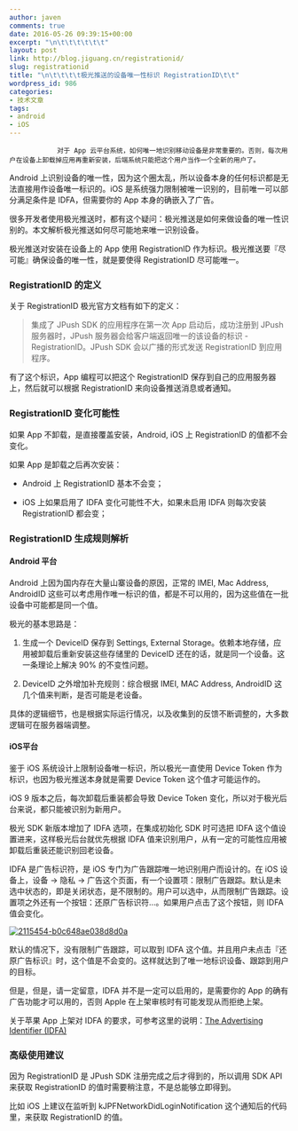 ```yaml
---
author: javen
comments: true
date: 2016-05-26 09:39:15+00:00
excerpt: "\n\t\t\t\t\t\t"
layout: post
link: http://blog.jiguang.cn/registrationid/
slug: registrationid
title: "\n\t\t\t\t极光推送的设备唯一性标识 RegistrationID\t\t"
wordpress_id: 986
categories:
- 技术文章
tags:
- android
- iOS
---
```



				对于 App 云平台系统，如何唯一地识别移动设备是非常重要的。否则，每次用户在设备上卸载掉应用再重新安装，后端系统只能把这个用户当作一个全新的用户了。

Android 上识别设备的唯一性，因为这个圈太乱，所以设备本身的任何标识都是无法直接用作设备唯一标识的。iOS 是系统强力限制被唯一识别的，目前唯一可以部分满足条件是 IDFA，但需要你的 App 本身的确嵌入了广告。

很多开发者使用极光推送时，都有这个疑问：极光推送是如何来做设备的唯一性识别的。本文解析极光推送如何尽可能地来唯一识别设备。

极光推送对安装在设备上的 App 使用 RegistrationID 作为标识。极光推送要『尽可能』确保设备的唯一性，就是要使得 RegistrationID 尽可能唯一。


### RegistrationID 的定义


关于 RegistrationID 极光官方文档有如下的定义：


<blockquote>集成了 JPush SDK 的应用程序在第一次 App 启动后，成功注册到 JPush 服务器时，JPush 服务器会给客户端返回唯一的该设备的标识 - RegistrationID。JPush SDK 会以广播的形式发送 RegistrationID 到应用程序。</blockquote>


有了这个标识，App 编程可以把这个 RegistrationID 保存到自己的应用服务器上，然后就可以根据 RegistrationID 来向设备推送消息或者通知。


### RegistrationID 变化可能性


如果 App 不卸载，是直接覆盖安装，Android, iOS 上 RegistrationID 的值都不会变化。

如果 App 是卸载之后再次安装：



	
  * Android 上 RegistrationID 基本不会变；

	
  * iOS 上如果启用了 IDFA 变化可能性不大，如果未启用 IDFA 则每次安装 RegistrationID 都会变；




### RegistrationID 生成规则解析




#### Android 平台


Android 上因为国内存在大量山寨设备的原因，正常的 IMEI, Mac Address, AndroidID 这些可以考虑用作唯一标识的值，都是不可以用的，因为这些值在一批设备中可能都是同一个值。

极光的基本思路是：



	
  1. 生成一个 DeviceID 保存到 Settings, External Storage。依赖本地存储，应用被卸载后重新安装这些存储里的 DeviceID 还在的话，就是同一个设备。这一条理论上解决 90% 的不变性问题。

	
  2. DeviceID 之外增加补充规则：综合根据 IMEI, MAC Address, AndroidID 这几个值来判断，是否可能是老设备。


具体的逻辑细节，也是根据实际运行情况，以及收集到的反馈不断调整的，大多数逻辑可在服务器端调整。


#### iOS平台


鉴于 iOS 系统设计上限制设备唯一标识，所以极光一直使用 Device Token 作为标识，也因为极光推送本身就是需要 Device Token 这个值才可能运作的。

iOS 9 版本之后，每次卸载后重装都会导致 Device Token 变化，所以对于极光后台来说，都只能被识别为新用户。

极光 SDK 新版本增加了 IDFA 选项，在集成初始化 SDK 时可选把 IDFA 这个值设置进来，这样极光后台就优先根据 IDFA 值来识别用户，从有一定的可能性应用被卸载后重装还能识别回老设备。

IDFA 是广告标识符，是 iOS 专门为广告跟踪唯一地识别用户而设计的。在 iOS 设备上，设备 -> 隐私 -> 广告这个页面，有一个设置项：限制广告跟踪。默认是未选中状态的，即是关闭状态，是不限制的。用户可以选中，从而限制广告跟踪。设置项之外还有一个按钮：还原广告标识符...。如果用户点击了这个按钮，则 IDFA 值会变化。


[![2115454-b0c648ae038d8d0a](/images/2016/05/2115454-b0c648ae038d8d0a.png)](/images/2016/05/2115454-b0c648ae038d8d0a.png)






默认的情况下，没有限制广告跟踪，可以取到 IDFA 这个值。并且用户未点击『还原广告标识』时，这个值是不会变的。这样就达到了唯一地标识设备、跟踪到用户的目标。

但是，但是，请一定留意，IDFA 并不是一定可以启用的，是需要你的 App 的确有广告功能才可以用的，否则 Apple 在上架审核时有可能发现从而拒绝上架。

关于苹果 App 上架对 IDFA 的要求，可参考这里的说明：[The Advertising Identifier (IDFA) ](https://developer.apple.com/library/ios/documentation/LanguagesUtilities/Conceptual/iTunesConnect_Guide/Chapters/SubmittingTheApp.html#//apple_ref/doc/uid/TP40011225-CH33-SW8)


### 高级使用建议


因为 RegistrationID 是 JPush SDK 注册完成之后才得到的，所以调用 SDK API 来获取 RegistrationID 的值时需要稍注意，不是总能够立即得到。

比如 iOS 上建议在监听到 kJPFNetworkDidLoginNotification 这个通知后的代码里，来获取 RegistrationID 的值。		
